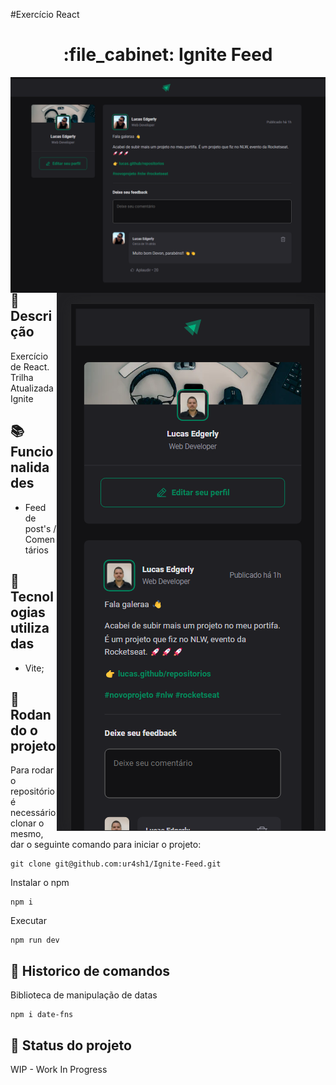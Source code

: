 #Exercício React
<h1 align="center">:file_cabinet: Ignite Feed</h1>

<img align="left" title="Ignite Feed" src="https://github.com/ur4sh1/Ignite-Feed/blob/main/public/2022-10-25.png" />
<img align="right" title="Ignite Feed" src="https://github.com/ur4sh1/Ignite-Feed/blob/main/public/2022-10-27-mobile.png" />

## :memo: Descrição
Exercício de React. Trilha Atualizada Ignite

## :books: Funcionalidades
* Feed de post's / Comentários

## :wrench: Tecnologias utilizadas
* Vite;

## :rocket: Rodando o projeto
Para rodar o repositório é necessário clonar o mesmo, dar o seguinte comando para iniciar o projeto:
```
git clone git@github.com:ur4sh1/Ignite-Feed.git
```
Instalar o npm
```
npm i
```
Executar
```
npm run dev
```

## :rocket: Historico de comandos
Biblioteca de manipulação de datas
```
npm i date-fns
```

## :dart: Status do projeto
WIP -  Work In Progress